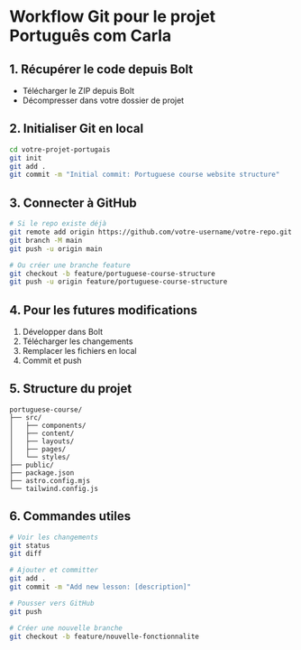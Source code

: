 # Workflow Git pour le projet Português com Carla

## 1. Récupérer le code depuis Bolt
- Télécharger le ZIP depuis Bolt
- Décompresser dans votre dossier de projet

## 2. Initialiser Git en local
```bash
cd votre-projet-portugais
git init
git add .
git commit -m "Initial commit: Portuguese course website structure"
```

## 3. Connecter à GitHub
```bash
# Si le repo existe déjà
git remote add origin https://github.com/votre-username/votre-repo.git
git branch -M main
git push -u origin main

# Ou créer une branche feature
git checkout -b feature/portuguese-course-structure
git push -u origin feature/portuguese-course-structure
```

## 4. Pour les futures modifications
1. Développer dans Bolt
2. Télécharger les changements
3. Remplacer les fichiers en local
4. Commit et push

## 5. Structure du projet
```
portuguese-course/
├── src/
│   ├── components/
│   ├── content/
│   ├── layouts/
│   ├── pages/
│   └── styles/
├── public/
├── package.json
├── astro.config.mjs
└── tailwind.config.js
```

## 6. Commandes utiles
```bash
# Voir les changements
git status
git diff

# Ajouter et committer
git add .
git commit -m "Add new lesson: [description]"

# Pousser vers GitHub
git push

# Créer une nouvelle branche
git checkout -b feature/nouvelle-fonctionnalite
```
